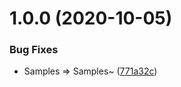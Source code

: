 # 1.0.0 (2020-10-05)


### Bug Fixes

* Samples => Samples~ ([771a32c](https://github.com/SUSTech-CANStudio/bullet-storm-unity/commit/771a32c6cf9c896d5509c57af51a001d6a4542fe))
